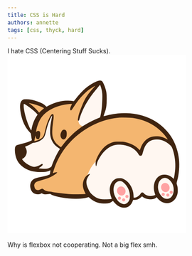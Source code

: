 ```yaml
---
title: CSS is Hard
authors: annette
tags: [css, thyck, hard]
---
```


I hate CSS (Centering Stuff Sucks).  
![Thyck Corgis Logo](/img/svg/logo.svg)

<!--truncate-->

Why is flexbox not cooperating. Not a big flex smh.
